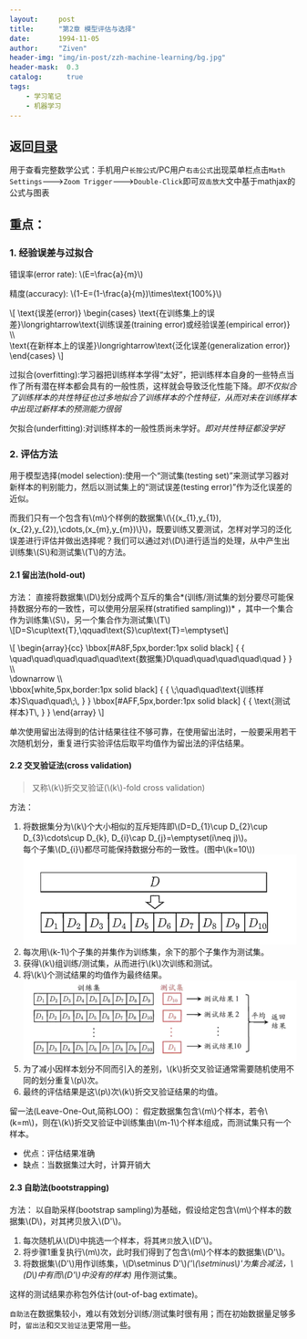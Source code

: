 ```yaml
---
layout:     post
title:      "第2章 模型评估与选择"
date:       1994-11-05
author:     "Ziven"
header-img: "img/in-post/zzh-machine-learning/bg.jpg"
header-mask:  0.3
catalog:      true
tags:
    - 学习笔记
    - 机器学习
---
```


返回[目录](http://ziven.xin/2017/07/06/zzh-machine-learning-outline/)   
---------------------------------------------------------------
用于查看完整数学公式：手机用户`长按公式`/PC用户`右击公式`出现菜单栏点击`Math Settings`--->`Zoom Trigger`--->`Double-Click`即可`双击放大`文中基于mathjax的公式与图表

## 重点：
### 1. 经验误差与过拟合
错误率(error rate): \\(E=\frac{a}{m}\\)  

精度(accuracy): \\(1-E=(1-\frac{a}{m})\times\text{100%}\\)  

\\[
\text{误差(error)}
\begin{cases}
\text{在训练集上的误差}\longrightarrow\text{训练误差(training error)或经验误差(empirical error)}   \\\  
\text{在新样本上的误差}\longrightarrow\text{泛化误差(generalization error)}
\end{cases}
\\]

过拟合(overfitting):学习器把训练样本学得“太好”，把训练样本自身的一些特点当作了所有潜在样本都会具有的一般性质，这样就会导致泛化性能下降。*即不仅拟合了训练样本的共性特征也过多地拟合了训练样本的个性特征，从而对未在训练样本中出现过新样本的预测能力很弱*   

欠拟合(underfitting):对训练样本的一般性质尚未学好。*即对共性特征都没学好*  

### 2. 评估方法
用于模型选择(model selection):使用一个“测试集(testing set)”来测试学习器对新样本的判别能力，然后以测试集上的“测试误差(testing error)”作为泛化误差的近似。   

而我们只有一个包含有\\(m\\)个样例的数据集\\(\\{(x_{1},y_{1}), (x_{2},y_{2}),\cdots,(x_{m},y_{m})\\}\\)，既要训练又要测试，怎样对学习的泛化误差进行评估并做出选择呢？我们可以通过对\\(D\\)进行适当的处理，从中产生出训练集\\(S\\)和测试集\\(T\\)的方法。    

#### 2.1 留出法(hold-out)
方法：
直接将数据集\\(D\\)划分成两个互斥的集合*(训练/测试集的划分要尽可能保持数据分布的一致性，可以使用分层采样(stratified sampling))* ，其中一个集合作为训练集\\(S\\)，另一个集合作为测试集\\(T\\)   
\\[D=S\cup\text{T},\qquad\text{S}\cup\text{T}=\emptyset\\]

\\[
\begin{array}{cc}
\bbox[#A8F,5px,border:1px solid black]
{
  {
  \quad\quad\quad\quad\quad\text{数据集}D\quad\quad\quad\quad\quad
  }
}   \\\   
\downarrow  \\\   
\bbox[white,5px,border:1px solid black]
{
  {
    \\;\quad\quad\text{训练样本}S\quad\quad\\;\\,
  }
}
\bbox[#AFF,5px,border:1px solid black]
{
  {
  \text{测试样本}T\\,
  }
}
\end{array}
\\]   

单次使用留出法得到的估计结果往往不够可靠，在使用留出法时，一般要采用若干次随机划分，重复进行实验评估后取平均值作为留出法的评估结果。

#### 2.2 交叉验证法(cross validation)
> 又称\\(k\\)折交叉验证(\\(k\\)-fold cross validation)

方法：
1. 将数据集分为\\(k\\)个大小相似的互斥矩阵即\\(D=D_{1}\cup D_{2}\cup D_{3}\cdots\cup D_{k}, D_{i}\cap D_{j}=\emptyset(i\neq j)\\)。  
每个子集\\(D_{i}\\)都尽可能保持数据分布的一致性。(图中\\(k=10\\))
  ![10折交叉验证示意图1](/img/in-post/zzh-machine-learning/ch2/10-fold_cross_validation1.png)
2. 每次用\\(k-1\\)个子集的并集作为训练集，余下的那个子集作为测试集。
3. 获得\\(k\\)组训练/测试集，从而进行\\(k\\)次训练和测试。
4. 将\\(k\\)个测试结果的均值作为最终结果。
  ![10折交叉验证示意图2](/img/in-post/zzh-machine-learning/ch2/10-fold_cross_validation2.png)
5. 为了减小因样本划分不同而引入的差别，\\(k\\)折交叉验证通常需要随机使用不同的划分重复\\(p\\)次。
6. 最终的评估结果是这\\(p\\)次\\(k\\)折交叉验证结果的均值。

留一法(Leave-One-Out,简称LOO)：
假定数据集包含\\(m\\)个样本，若令\\(k=m\\)，则在\\(k\\)折交叉验证中训练集由\\(m-1\\)个样本组成，而测试集只有一个样本。
* 优点：评估结果准确
* 缺点：当数据集过大时，计算开销大

#### 2.3 自助法(bootstrapping)
方法：
以自助采样(bootstrap sampling)为基础，假设给定包含\\(m\\)个样本的数据集\\(D\\)，对其拷贝放入\\(D'\\)。
1. 每次随机从\\(D\\)中挑选一个样本，将其`拷贝`放入\\(D'\\)。
2. 将步骤1重复执行\\(m\\)次，此时我们得到了包含\\(m\\)个样本的数据集\\(D'\\)。
3. 将数据集\\(D'\\)用作训练集，\\(D\setminus D'\\)*('\\(\setminus\\)'为集合减法，\\(D\\)中有而\\(D'\\)中没有的样本)* 用作测试集。  

这样的测试结果亦称包外估计(out-of-bag extimate)。

`自助法`在数据集较小，难以有效划分训练/测试集时很有用；而在初始数据量足够多时，`留出法`和`交叉验证法`更常用一些。
